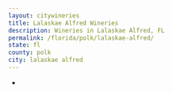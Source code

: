 ```yaml
---
layout: citywineries
title: Lalaskae Alfred Wineries
description: Wineries in Lalaskae Alfred, FL
permalink: /florida/polk/lalaskae-alfred/
state: fl
county: polk
city: lalaskae alfred
---
```

-
